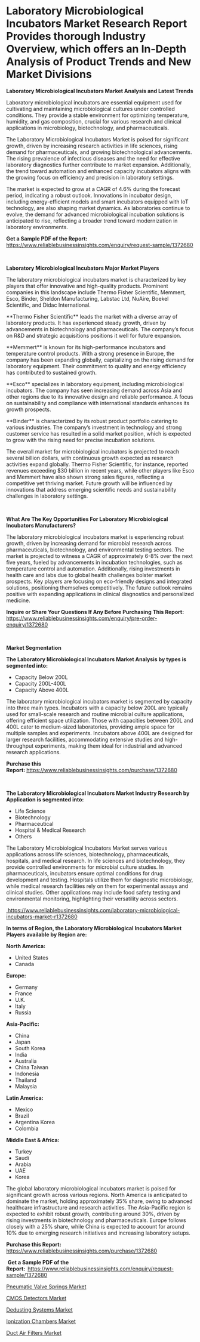 <p><h1>Laboratory Microbiological Incubators Market Research Report Provides thorough Industry Overview, which offers an In-Depth Analysis of Product Trends and New Market Divisions</h1></p><p><strong>Laboratory Microbiological Incubators Market Analysis and Latest Trends</strong></p>
<p><p>Laboratory microbiological incubators are essential equipment used for cultivating and maintaining microbiological cultures under controlled conditions. They provide a stable environment for optimizing temperature, humidity, and gas composition, crucial for various research and clinical applications in microbiology, biotechnology, and pharmaceuticals. </p><p>The Laboratory Microbiological Incubators Market is poised for significant growth, driven by increasing research activities in life sciences, rising demand for pharmaceuticals, and growing biotechnological advancements. The rising prevalence of infectious diseases and the need for effective laboratory diagnostics further contribute to market expansion. Additionally, the trend toward automation and enhanced capacity incubators aligns with the growing focus on efficiency and precision in laboratory settings. </p><p>The market is expected to grow at a CAGR of 4.6% during the forecast period, indicating a robust outlook. Innovations in incubator design, including energy-efficient models and smart incubators equipped with IoT technology, are also shaping market dynamics. As laboratories continue to evolve, the demand for advanced microbiological incubation solutions is anticipated to rise, reflecting a broader trend toward modernization in laboratory environments.</p></p>
<p><strong>Get a Sample PDF of the Report:&nbsp;</strong> <a href="https://www.reliablebusinessinsights.com/enquiry/request-sample/1372680?utm_campaign=1765&utm_medium=2&utm_source=Github&utm_content=ia&utm_term=18102024&utm_id=laboratory-microbiological-incubators">https://www.reliablebusinessinsights.com/enquiry/request-sample/1372680</a></p>
<p>&nbsp;</p>
<p><strong>Laboratory Microbiological Incubators Major Market Players</strong></p>
<p><p>The laboratory microbiological incubators market is characterized by key players that offer innovative and high-quality products. Prominent companies in this landscape include Thermo Fisher Scientific, Memmert, Esco, Binder, Sheldon Manufacturing, Labstac Ltd, NuAire, Boekel Scientific, and Didac International.</p><p>**Thermo Fisher Scientific** leads the market with a diverse array of laboratory products. It has experienced steady growth, driven by advancements in biotechnology and pharmaceuticals. The company’s focus on R&D and strategic acquisitions positions it well for future expansion.</p><p>**Memmert** is known for its high-performance incubators and temperature control products. With a strong presence in Europe, the company has been expanding globally, capitalizing on the rising demand for laboratory equipment. Their commitment to quality and energy efficiency has contributed to sustained growth.</p><p>**Esco** specializes in laboratory equipment, including microbiological incubators. The company has seen increasing demand across Asia and other regions due to its innovative design and reliable performance. A focus on sustainability and compliance with international standards enhances its growth prospects.</p><p>**Binder** is characterized by its robust product portfolio catering to various industries. The company’s investment in technology and strong customer service has resulted in a solid market position, which is expected to grow with the rising need for precise incubation solutions.</p><p>The overall market for microbiological incubators is projected to reach several billion dollars, with continuous growth expected as research activities expand globally. Thermo Fisher Scientific, for instance, reported revenues exceeding $30 billion in recent years, while other players like Esco and Memmert have also shown strong sales figures, reflecting a competitive yet thriving market. Future growth will be influenced by innovations that address emerging scientific needs and sustainability challenges in laboratory settings.</p></p>
<p>&nbsp;</p>
<p><strong>What Are The Key Opportunities For Laboratory Microbiological Incubators Manufacturers?</strong></p>
<p><p>The laboratory microbiological incubators market is experiencing robust growth, driven by increasing demand for microbial research across pharmaceuticals, biotechnology, and environmental testing sectors. The market is projected to witness a CAGR of approximately 6-8% over the next five years, fueled by advancements in incubation technologies, such as temperature control and automation. Additionally, rising investments in health care and labs due to global health challenges bolster market prospects. Key players are focusing on eco-friendly designs and integrated solutions, positioning themselves competitively. The future outlook remains positive with expanding applications in clinical diagnostics and personalized medicine.</p></p>
<p><strong>Inquire or Share Your Questions If Any Before Purchasing This Report:</strong> <a href="https://www.reliablebusinessinsights.com/enquiry/pre-order-enquiry/1372680?utm_campaign=1765&utm_medium=2&utm_source=Github&utm_content=ia&utm_term=18102024&utm_id=laboratory-microbiological-incubators">https://www.reliablebusinessinsights.com/enquiry/pre-order-enquiry/1372680</a></p>
<p>&nbsp;</p>
<p><strong>Market Segmentation</strong></p>
<p><strong>The Laboratory Microbiological Incubators Market Analysis by types is segmented into:</strong></p>
<p><ul><li>Capacity Below 200L</li><li>Capacity 200L-400L</li><li>Capacity Above 400L</li></ul></p>
<p><p>The laboratory microbiological incubators market is segmented by capacity into three main types. Incubators with a capacity below 200L are typically used for small-scale research and routine microbial culture applications, offering efficient space utilization. Those with capacities between 200L and 400L cater to medium-sized laboratories, providing ample space for multiple samples and experiments. Incubators above 400L are designed for larger research facilities, accommodating extensive studies and high-throughput experiments, making them ideal for industrial and advanced research applications.</p></p>
<p><strong>Purchase this Report:&nbsp;</strong><a href="https://www.reliablebusinessinsights.com/purchase/1372680?utm_campaign=1765&utm_medium=2&utm_source=Github&utm_content=ia&utm_term=18102024&utm_id=laboratory-microbiological-incubators">https://www.reliablebusinessinsights.com/purchase/1372680</a></p>
<p>&nbsp;</p>
<p><strong>The Laboratory Microbiological Incubators Market Industry Research by Application is segmented into:</strong></p>
<p><ul><li>Life Science</li><li>Biotechnology</li><li>Pharmaceutical</li><li>Hospital & Medical Research</li><li>Others</li></ul></p>
<p><p>The Laboratory Microbiological Incubators Market serves various applications across life sciences, biotechnology, pharmaceuticals, hospitals, and medical research. In life sciences and biotechnology, they provide controlled environments for microbial culture studies. In pharmaceuticals, incubators ensure optimal conditions for drug development and testing. Hospitals utilize them for diagnostic microbiology, while medical research facilities rely on them for experimental assays and clinical studies. Other applications may include food safety testing and environmental monitoring, highlighting their versatility across sectors.</p></p>
<p><a href="https://www.reliablebusinessinsights.com/laboratory-microbiological-incubators-market-r1372680?utm_campaign=1765&utm_medium=2&utm_source=Github&utm_content=ia&utm_term=18102024&utm_id=laboratory-microbiological-incubators">&nbsp;https://www.reliablebusinessinsights.com/laboratory-microbiological-incubators-market-r1372680</a></p>
<p><strong>In terms of Region, the Laboratory Microbiological Incubators Market Players available by Region are:</strong></p>
<p>
    <p> <strong> North America: </strong>
        <ul>
            <li>United States</li>
            <li>Canada</li>
        </ul>
        </p> 
    <p> <strong> Europe: </strong>
        <ul>
            <li>Germany</li>
            <li>France</li>
            <li>U.K.</li>
            <li>Italy</li>
            <li>Russia</li>
        </ul>
        </p> 
    <p> <strong> Asia-Pacific: </strong>
        <ul>
            <li>China</li>
            <li>Japan</li>
            <li>South Korea</li>
            <li>India</li>
            <li>Australia</li>
            <li>China Taiwan</li>
            <li>Indonesia</li>
            <li>Thailand</li>
            <li>Malaysia</li>
        </ul>
        </p> 
    <p> <strong> Latin America: </strong>
        <ul>
            <li>Mexico</li>
            <li>Brazil</li>
            <li>Argentina Korea</li>
            <li>Colombia</li>
        </ul>
        </p> 
    <p> <strong> Middle East & Africa: </strong>
        <ul>
            <li>Turkey</li>
            <li>Saudi</li>
            <li>Arabia</li>
            <li>UAE</li>
            <li>Korea</li>
        </ul>
    </p>
    </p>
<p><p>The global laboratory microbiological incubators market is poised for significant growth across various regions. North America is anticipated to dominate the market, holding approximately 35% share, owing to advanced healthcare infrastructure and research activities. The Asia-Pacific region is expected to exhibit robust growth, contributing around 30%, driven by rising investments in biotechnology and pharmaceuticals. Europe follows closely with a 25% share, while China is expected to account for around 10% due to emerging research initiatives and increasing laboratory setups.</p></p>
<p><strong>Purchase this Report: </strong><a href="https://www.reliablebusinessinsights.com/purchase/1372680?utm_campaign=1765&utm_medium=2&utm_source=Github&utm_content=ia&utm_term=18102024&utm_id=laboratory-microbiological-incubators">https://www.reliablebusinessinsights.com/purchase/1372680</a></p>
<p>&nbsp;<strong>Get a Sample PDF of the Report:&nbsp;&nbsp;</strong><a href="https://www.reliablebusinessinsights.com/enquiry/request-sample/1372680?utm_campaign=1765&utm_medium=2&utm_source=Github&utm_content=ia&utm_term=18102024&utm_id=laboratory-microbiological-incubators">https://www.reliablebusinessinsights.com/enquiry/request-sample/1372680</a></p>
<p><strong></strong></p>
<p><p><a href="https://www.linkedin.com/pulse/pneumatic-valve-springs-market-industry-trends-forecast-ex0qf?utm_campaign=1765&utm_medium=2&utm_source=Github&utm_content=ia&utm_term=18102024&utm_id=laboratory-microbiological-incubators">Pneumatic Valve Springs Market</a></p><p><a href="https://www.linkedin.com/pulse/digital-transformation-cmos-detectors-industry-market-h8xzf?utm_campaign=1765&utm_medium=2&utm_source=Github&utm_content=ia&utm_term=18102024&utm_id=laboratory-microbiological-incubators">CMOS Detectors Market</a></p><p><a href="https://www.linkedin.com/pulse/future-trends-global-dedusting-systems-market-insights-k5o0f?utm_campaign=1765&utm_medium=2&utm_source=Github&utm_content=ia&utm_term=18102024&utm_id=laboratory-microbiological-incubators">Dedusting Systems Market</a></p><p><a href="https://www.linkedin.com/pulse/ionization-chambers-market-trends-detailed-study-its-segmentation-ji74f?utm_campaign=1765&utm_medium=2&utm_source=Github&utm_content=ia&utm_term=18102024&utm_id=laboratory-microbiological-incubators">Ionization Chambers Market</a></p><p><a href="https://www.linkedin.com/pulse/evaluating-global-duct-air-filters-market-trends-growth-opportunities-bw86f?utm_campaign=1765&utm_medium=2&utm_source=Github&utm_content=ia&utm_term=18102024&utm_id=laboratory-microbiological-incubators">Duct Air Filters Market</a></p></p>